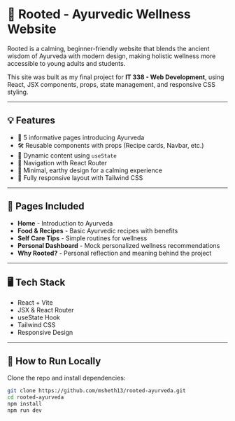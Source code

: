 # 🌿 Rooted - Ayurvedic Wellness Website

Rooted is a calming, beginner-friendly website that blends the ancient wisdom of Ayurveda with modern design, making holistic wellness more accessible to young adults and students.

This site was built as my final project for **IT 338 - Web Development**, using React, JSX components, props, state management, and responsive CSS styling.

---

## 💡 Features

- 🌱 5 informative pages introducing Ayurveda
- 🛠️ Reusable components with props (Recipe cards, Navbar, etc.)
- 🔄 Dynamic content using `useState`
- 🚀 Navigation with React Router
- 🎨 Minimal, earthy design for a calming experience
- 📱 Fully responsive layout with Tailwind CSS

---

## 📂 Pages Included

- **Home** - Introduction to Ayurveda
- **Food & Recipes** - Basic Ayurvedic recipes with benefits
- **Self Care Tips** - Simple routines for wellness
- **Personal Dashboard** - Mock personalized wellness recommendations
- **Why Rooted?** - Personal reflection and meaning behind the project

---

## 🖥️ Tech Stack

- React + Vite
- JSX & React Router
- useState Hook
- Tailwind CSS
- Responsive Design

---

## 🔧 How to Run Locally

Clone the repo and install dependencies:

```bash
git clone https://github.com/msheth13/rooted-ayurveda.git
cd rooted-ayurveda
npm install
npm run dev
```
